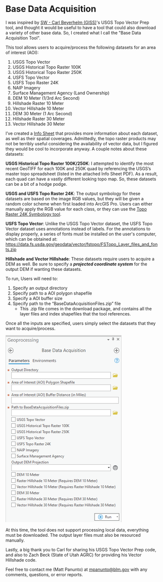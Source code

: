 # Base Data Acquisition
 
I was inspired by [SW - Carl Beyerhelm (GISS)](https://community.esri.com/migrated-users/371529)'s USGS Topo Vector Prep tool, and thought it would be useful to have a tool that could also download a variety of other base data. So, I created what I call the "Base Data Acquisition Tool".

This tool allows users to acquire/process the following datasets for an area of interest (AOI):

1. USGS Topo Vector
2. USGS Historical Topo Raster 100K
3. USGS Historical Topo Raster 250K
4. USFS Topo Vector
5. USFS Topo Raster 24K
6. NAIP Imagery
7. Surface Management Agency (Land Ownership)
8. DEM 10 Meter (1/3rd Arc Second)
9. Hillshade Raster 10 Meter
10. Vector Hillshade 10 Meter
11. DEM 30 Meter (1 Arc Second)
12. Hillshade Raster 30 Meter
13. Vector Hillshade 30 Meter  

I’ve created a [Info Sheet](/docs/BaseDataAcquisition_InfoSheet.pdf?raw=true) that provides more information about each dataset, as well as their spatial coverages. Admittedly, the topo raster products may not be terribly useful considering the availability of vector data, but I figured they would be cool to incorporate anyway. A couple notes about these datasets:

**USGS Historical Topo Raster 100K/250K**: I attempted to identify the most recent GeoTIFF for each 100K and 250K quad by referencing the USGS’s master topo spreadsheet (listed in the attached Info Sheet PDF). As a result, each quad can have a vastly different looking topo map. So, these datasets can be a bit of a hodge podge.

**USGS and USFS Topo Raster 24K**: The output symbology for these datasets are based on the image RGB values, but they will be given a random color scheme when first loaded into ArcGIS Pro. Users can either manually apply the RGB value for each class, or they can use the [Topo Raster 24K Symbology tool](/docs/README_TopoRaster24KSymbolize.md).

**USFS Topo Vector**: Unlike the USGS Topo Vector dataset, the USFS Topo Vector dataset uses annotations
instead of labels. For the annotations to display properly, a series of fonts must be installed
on the user's computer, which can be obtained at:
https://data.fs.usda.gov/geodata/vector/fstopo/FSTopo_Layer_files_and_fonts.zip

**Hillshade and Vector Hillshade**: These datasets require users to acquire a DEM as well. Be sure to specify a ***projected coordinate system*** for the output DEM if wanting these datasets.
 

To run, Users will need to:
1. Specify an output directory
2. Specify path to a AOI polygon shapefile
3. Specify a AOI buffer size
4. Specify path to the “BaseDataAcquisitionFiles.zip” file
   - This .zip file comes in the download package, and contains all the layer files and index shapefiles that the tool references. 

Once all the inputs are specified, users simply select the datasets that they want to acquire/process.

![screenshot_BaseDataAcquisition_1.png](/docs/screenshot_BaseDataAcquisition_1.png?raw=true)


At this time, the tool does not support processing local data, everything must be downloaded. The output layer files must also be resourced manually.

 

Lastly, a big thank you to Carl for sharing his USGS Topo Vector Prep code, and also to Zach Beck (State of Utah AGRC) for providing his Vector Hillshade code.

 

Feel free to contact me (Matt Panunto) at mpanunto@blm.gov with any comments, questions, or error reports.
